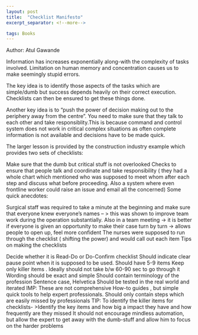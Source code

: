 ```yaml
---
layout: post
title:  "Checklist Manifesto"
excerpt_separator: <!--more-->

tags: Books
---
```


Author: Atul Gawande

Information has increases exponentially along-with the complexity of tasks involved. Limitation on human memory and concentration causes us to make seemingly stupid errors.

The key idea is to identify those aspects of the tasks which are simple/dumb but success depends heavily on their correct execution. Checklists can then be ensured to get these things done.
<!--more-->

Another key idea is to “push the power of decision making out to the periphery away from the centre”. You need to make sure that they talk to each other and take responsiblity.This is because command and control system does not work in critical complex situations as often complete information is not available and decisions have to be made quick.

The larger lesson is provided by the construction industry example which provides two sets of checklists:

Make sure that the dumb but critical stuff is not overlooked
Checks to ensure that people talk and coordinate and take responsibility ( they had a whole chart which mentioned who was supposed to meet whom after each step and discuss what before proceeding. Also a system where even frontline worker could raise an issue and email all the concerned)
Some quick anecdotes:

Surgical staff was required to take a minute at the beginning and make sure that everyone knew everyone’s names – > this was shown to improve team work during the operation substantially.
Also in a team meeting -> it is better if everyone is given an opportunity to make their case turn by turn -> allows people to open up, feel more confident
The nurses were supposed to run through the checklist ( shifting the power) and would call out each item
Tips on making the checklists

Decide whether it is Read-Do or Do-Confirm checklist
Should indicate clear pause point when it is supposed to be used.
Should have 5-9 items
Keep only killer items . Ideally should not take b/w 60-90 sec to go through it
Wording should be exact and simple
Should contain terminology of the profession
Sentence case, Helvetica
Should be tested in the real world and iterated
IMP: These are not comprehensive How-to guides , but simple quick tools to help expert professionals. Should only contain steps which are easily missed by professionals
TIP: To identify the killer items for checklists- >Identify the key items and how big a impact they have and how frequently are they missed
It should not encourage mindless automation, but allow the expert to get away with the dumb-stuff and allow him to focus on the harder problems
